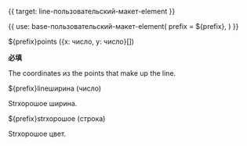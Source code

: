 {{ target: line-пользовательский-макет-element }}

{{ use: base-пользовательский-макет-element(
    prefix = ${prefix},
) }}

${prefix}points ({x: число, y: число}[]) 

**必填**

The coordinates из the points that make up the line.

${prefix}lineширина (число)

Strхорошоe ширина.

${prefix}strхорошоe (строка)

Strхорошоe цвет.